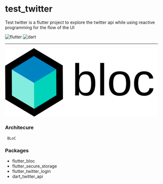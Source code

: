 # test_twitter

Test twitter is a flutter project to explore the twitter api while using reactive programming for the flow of the UI

![flutter](https://img.shields.io/badge/Flutter-02569B?style=for-the-badge&logo=flutter&logoColor=white)
![dart](https://img.shields.io/badge/Dart-0175C2?style=for-the-badge&logo=dart&logoColor=white)

---

![BLoC](https://raw.githubusercontent.com/felangel/bloc/master/docs/assets/bloc_logo_full.png)

### Architecure

     BLoC

### Packages

- flutter_bloc
- flutter_secure_storage
- flutter_twitter_login
- dart_twitter_api
